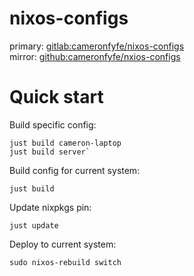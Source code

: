 # nixos-configs

primary: [gitlab:cameronfyfe/nixos-configs](https://gitlab.com/cameronfyfe/nixos-configs)  
mirror: [github:cameronfyfe/nxios-configs](https://github.com/cameronfyfe/nixos-config)

# Quick start

Build specific config:

    just build cameron-laptop
    just build server`

Build config for current system:

    just build

Update nixpkgs pin:

    just update

Deploy to current system:

    sudo nixos-rebuild switch
